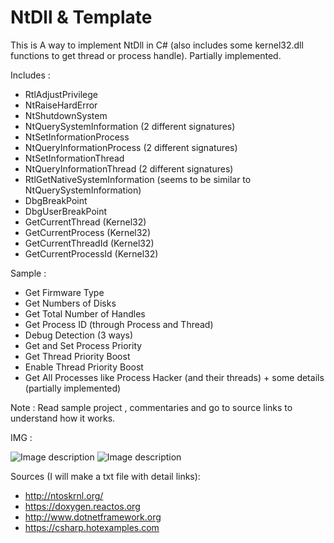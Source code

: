 # NtDll & Template

This is A way to implement NtDll in C# (also includes some kernel32.dll functions to get thread or process handle). Partially implemented.

Includes : 

* RtlAdjustPrivilege
* NtRaiseHardError
* NtShutdownSystem
* NtQuerySystemInformation (2 different signatures)
* NtSetInformationProcess
* NtQueryInformationProcess (2 different signatures)
* NtSetInformationThread
* NtQueryInformationThread (2 different signatures)
* RtlGetNativeSystemInformation (seems to be similar to NtQuerySystemInformation)
* DbgBreakPoint
* DbgUserBreakPoint
* GetCurrentThread (Kernel32)
* GetCurrentProcess (Kernel32)
* GetCurrentThreadId (Kernel32)
* GetCurrentProcessId (Kernel32)

Sample : 

* Get Firmware Type
* Get Numbers of Disks
* Get Total Number of Handles 
* Get Process ID (through Process and Thread)
* Debug Detection (3 ways)
* Get and Set Process Priority
* Get Thread Priority Boost
* Enable Thread Priority Boost
* Get All Processes like Process Hacker (and their threads) + some details (partially implemented)

Note  : Read sample project , commentaries and go to source links to understand how it works.

IMG : 

![Image description](https://i.postimg.cc/y1PZ4dNy/Capture-d-cran-29.png)
![Image description](https://i.postimg.cc/NFZ04Zkp/Capture-d-cran-30.png)

Sources (I will make a txt file with detail links): 

* http://ntoskrnl.org/
* https://doxygen.reactos.org
* http://www.dotnetframework.org
* https://csharp.hotexamples.com
